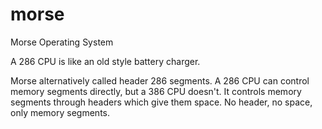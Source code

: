 # morse
Morse Operating System

A 286 CPU is like an old style battery charger.

Morse alternatively called header 286 segments. A 286 CPU can control memory segments directly, but a 386 CPU doesn't. It controls memory segments through headers which give them space. No header, no space, only memory segments.
